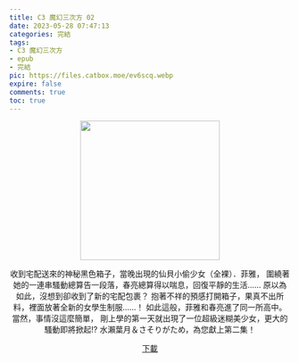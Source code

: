 ```yaml
---
title: C3 魔幻三次方 02
date: 2023-05-28 07:47:13
categories: 完結
tags:
- C3 魔幻三次方
- epub
- 完結
pic: https://files.catbox.moe/ev6scq.webp
expire: false
comments: true
toc: true
---
```


<div style="text-align:center" class="kratos-post-content">

<img width="250px" src="https://files.catbox.moe/ev6scq.webp">

<p>
收到宅配送來的神秘黑色箱子，當晚出現的仙貝小偷少女（全裸）．菲雅，
圍繞著她的一連串騷動總算告一段落，春亮總算得以喘息，回復平靜的生活……
原以為如此，沒想到卻收到了新的宅配包裹？
抱著不祥的預感打開箱子，果真不出所料，裡面放著全新的女學生制服……！
如此這般，菲雅和春亮進了同一所高中。當然，事情沒這麼簡單，
剛上學的第一天就出現了一位超級迷糊美少女，更大的騷動即將掀起!?
水瀨葉月＆さそりがため，為您獻上第二集！
</p>

<p>
<a href="https://epubdatabase.azurewebsites.net/EBOOKS/EPUB/完結/C³ -魔幻三次方-/C³ -魔幻三次方- 02.epub?download=1">下載</a>
</p>

</div>